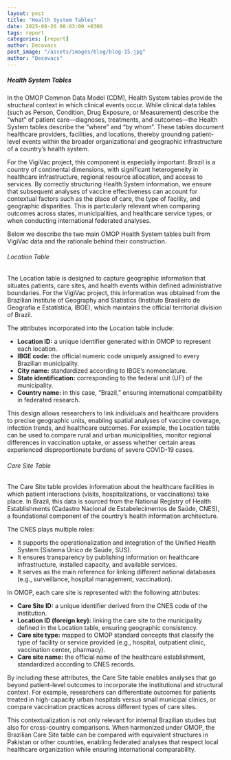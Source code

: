 ```yaml
---
layout: post
title: "Health System Tables"
date: 2025-08-26 08:03:00 +0300
tags: report
categories: [report]
author: Decovacs
post_image: "/assets/images/blog/blog-15.jpg"
author: "Decovacs"
---
```


<h5>Health System Tables</h5>
<p>In the OMOP Common Data Model (CDM), Health System tables provide the structural context in which clinical events occur. While clinical data tables (such as Person, Condition, Drug Exposure, or Measurement) describe the “what” of patient care—diagnoses, treatments, and outcomes—the Health System tables describe the “where” and “by whom”. These tables document healthcare providers, facilities, and locations, thereby grounding patient-level events within the broader organizational and geographic infrastructure of a country’s health system.</p>

<p>For the VigiVac project, this component is especially important. Brazil is a country of continental dimensions, with significant heterogeneity in healthcare infrastructure, regional resource allocation, and access to services. By correctly structuring Health System information, we ensure that subsequent analyses of vaccine effectiveness can account for contextual factors such as the place of care, the type of facility, and geographic disparities. This is particularly relevant when comparing outcomes across states, municipalities, and healthcare service types, or when conducting international federated analyses.</p>

<p>Below we describe the two main OMOP Health System tables built from VigiVac data and the rationale behind their construction.</p>

<h6>Location Table</h6>
<p>The Location table is designed to capture geographic information that situates patients, care sites, and health events within defined administrative boundaries. For the VigiVac project, this information was obtained from the Brazilian Institute of Geography and Statistics (Instituto Brasileiro de Geografia e Estatística, IBGE), which maintains the official territorial division of Brazil.</p>

<p>The attributes incorporated into the Location table include:
<ul>
	<li><b>Location ID:</b> a unique identifier generated within OMOP to represent each location.</li>
	<li><b>IBGE code:</b> the official numeric code uniquely assigned to every Brazilian municipality.</li>
	<li><b>City name:</b> standardized according to IBGE’s nomenclature.</li>
	<li><b>State identification:</b> corresponding to the federal unit (UF) of the municipality.</li>
	<li><b>Country name:</b> in this case, “Brazil,” ensuring international compatibility in federated research.</li>
</ul>

<p>This design allows researchers to link individuals and healthcare providers to precise geographic units, enabling spatial analyses of vaccine coverage, infection trends, and healthcare outcomes. For example, the Location table can be used to compare rural and urban municipalities, monitor regional differences in vaccination uptake, or assess whether certain areas experienced disproportionate burdens of severe COVID-19 cases.</p>

<h6>Care Site Table</h6>
<p>The Care Site table provides information about the healthcare facilities in which patient interactions (visits, hospitalizations, or vaccinations) take place. In Brazil, this data is sourced from the National Registry of Health Establishments (Cadastro Nacional de Estabelecimentos de Saúde, CNES), a foundational component of the country’s health information architecture.</p>

<p>The CNES plays multiple roles:</p>

<ul>
	<li>It supports the operationalization and integration of the Unified Health System (Sistema Único de Saúde, SUS).</li>
	<li>It ensures transparency by publishing information on healthcare infrastructure, installed capacity, and available services.</li>
	<li>It serves as the main reference for linking different national databases (e.g., surveillance, hospital management, vaccination).</li>
</ul>

<p>In OMOP, each care site is represented with the following attributes:</p>

<ul>
	<li><b>Care Site ID:</b> a unique identifier derived from the CNES code of the institution.</li>
	<li><b>Location ID (foreign key):</b> linking the care site to the municipality defined in the Location table, ensuring geographic consistency.</li>
	<li><b>Care site type:</b> mapped to OMOP standard concepts that classify the type of facility or service provided (e.g., hospital, outpatient clinic, vaccination center, pharmacy).</li>
	<li><b>Care site name:</b> the official name of the healthcare establishment, standardized according to CNES records.</li>
</ul>

<p>By including these attributes, the Care Site table enables analyses that go beyond patient-level outcomes to incorporate the institutional and structural context. For example, researchers can differentiate outcomes for patients treated in high-capacity urban hospitals versus small municipal clinics, or compare vaccination practices across different types of care sites.</p>
<p>This contextualization is not only relevant for internal Brazilian studies but also for cross-country comparisons. When harmonized under OMOP, the Brazilian Care Site table can be compared with equivalent structures in Pakistan or other countries, enabling federated analyses that respect local healthcare organization while ensuring international comparability.</p>
